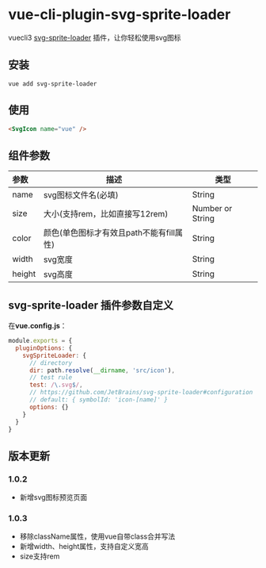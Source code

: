 # vue-cli-plugin-svg-sprite-loader

vuecli3 [svg-sprite-loader](https://github.com/kisenka/svg-sprite-loader) 插件，让你轻松使用svg图标

## 安装

```
vue add svg-sprite-loader
```

## 使用

```html
<SvgIcon name="vue" />
```

## 组件参数

|参数|描述|类型|
|:---|---|---|
|name|svg图标文件名(必填)|String|
|size|大小(支持rem，比如直接写12rem)|Number or String|
|color|颜色(单色图标才有效且path不能有fill属性)|String|
|width|svg宽度|String|
|height|svg高度|String|

## svg-sprite-loader 插件参数自定义

在**vue.config.js**：

```javascript
module.exports = {
  pluginOptions: {
    svgSpriteLoader: {
      // directory
      dir: path.resolve(__dirname, 'src/icon'),
      // test rule
      test: /\.svg$/,
      // https://github.com/JetBrains/svg-sprite-loader#configuration
      // default: { symbolId: 'icon-[name]' }
      options: {}
    }
  }
}
```

## 版本更新

### 1.0.2

- 新增svg图标预览页面

### 1.0.3

- 移除className属性，使用vue自带class合并写法
- 新增width、height属性，支持自定义宽高
- size支持rem